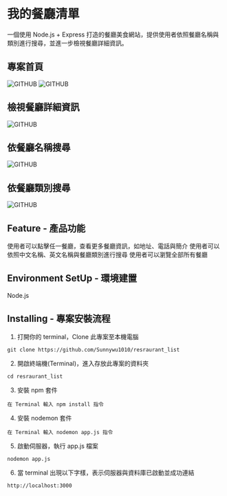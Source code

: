 # 我的餐廳清單
一個使用 Node.js + Express 打造的餐廳美食網站，提供使用者依照餐廳名稱與類別進行搜尋，並進一步檢視餐廳詳細資訊。


## 專案首頁
![GITHUB](https://github.com/Sunnywu1010/resraurant_list/blob/main/ref_pic/%E9%A6%96%E9%A0%811.jpg "首頁1")
![GITHUB](https://github.com/Sunnywu1010/resraurant_list/blob/main/ref_pic/%E9%A6%96%E9%A0%812.jpg "首頁2")

## 檢視餐廳詳細資訊
![GITHUB](https://github.com/Sunnywu1010/resraurant_list/blob/main/ref_pic/%E9%A4%90%E5%BB%B3%E4%BB%8B%E7%B4%B9.jpg "餐廳介紹")

## 依餐廳名稱搜尋
![GITHUB](https://github.com/Sunnywu1010/resraurant_list/blob/main/ref_pic/%E6%90%9C%E5%B0%8B%E5%8A%9F%E8%83%BD2.jpg "搜尋功能2")

## 依餐廳類別搜尋
![GITHUB](https://github.com/Sunnywu1010/resraurant_list/blob/main/ref_pic/%E6%90%9C%E5%B0%8B%E5%8A%9F%E8%83%BD1.jpg "搜尋功能")

## Feature - 產品功能
使用者可以點擊任一餐廳，查看更多餐廳資訊，如地址、電話與簡介
使用者可以依照中文名稱、英文名稱與餐廳類別進行搜尋
使用者可以瀏覽全部所有餐廳

## Environment SetUp - 環境建置
Node.js

## Installing - 專案安裝流程
1. 打開你的 terminal，Clone 此專案至本機電腦
````
git clone https://github.com/Sunnywu1010/resraurant_list
````
2. 開啟終端機(Terminal)，進入存放此專案的資料夾
````
cd resraurant_list
````
3. 安裝 npm 套件
````
在 Terminal 輸入 npm install 指令
````
4. 安裝 nodemon 套件
````
在 Terminal 輸入 nodemon app.js 指令
````
5. 啟動伺服器，執行 app.js 檔案
````
nodemon app.js
````
6. 當 terminal 出現以下字樣，表示伺服器與資料庫已啟動並成功連結
````
http://localhost:3000
````

